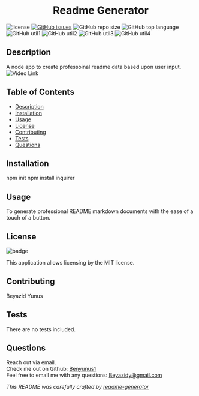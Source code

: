 # <h1 align="center">Readme Generator</h1>
  
  ![license](https://img.shields.io/badge/license-MIT-blue)
  [![GitHub issues](https://img.shields.io/github/issues/benyunus1/readme-generator)](https://github.com/benyunus1/readme-generator/issues)
  ![GitHub repo size](https://img.shields.io/github/repo-size/benyunus1/readme-generator)
  ![GitHub top language](https://img.shields.io/github/languages/top/benyunus1/readme-generator)
  <br>
  ![GitHub util1](https://img.shields.io/badge/Javascript-blue)
  ![GitHub util2](https://img.shields.io/badge/node.js-green)
  ![GitHub util3](https://img.shields.io/badge/Inquirer-red)
  ![GitHub util4](https://img.shields.io/badge/screencastify-grey)

  ## Description
  A node app to create professoinal readme data based upon user input.
  <br>![Video Link](https://drive.google.com/file/d/1Sime4aUqlcQEGgJoQCa_kpLsBv0s1m7j/view)

  ## Table of Contents
  - [Description](#description)
  - [Installation](#installation)
  - [Usage](#usage)
  - [License](#license)
  - [Contributing](#contributing)
  - [Tests](#tests)
  - [Questions](#questions)

  ## Installation
  npm init npm install inquirer

  ## Usage
  To generate professional README markdown documents with the ease of a touch of a button.

  ## License
  ![badge](https://img.shields.io/badge/license-MIT-blue)

  This application allows licensing by the MIT license.

  ## Contributing
  Beyazid Yunus

  ## Tests
  There are no tests included.

  ## Questions
  Reach out via email.<br>
  Check me out on Github: [Benyunus1](https://github.com/Benyunus1)
  <br>Feel free to email me with any questions: Beyazidy@gmail.com

  _This README was carefully crafted by [readme-generator](https://github.com/benyunus1/readme-generator)_
